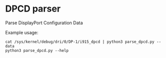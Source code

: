 # DPCD parser
Parse DisplayPort Configuration Data

Example usage:

    cat /sys/kernel/debug/dri/0/DP-1/i915_dpcd | python3 parse_dpcd.py --data
    python3 parse_dpcd.py --help

